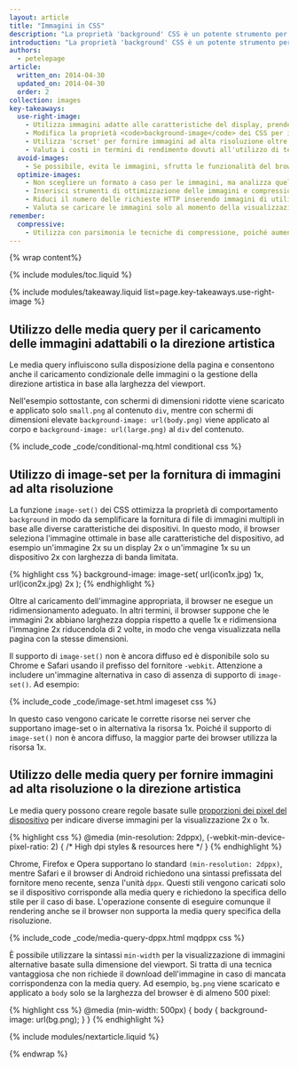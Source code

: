 ```yaml
---
layout: article
title: "Immagini in CSS"
description: "La proprietà 'background' CSS è un potente strumento per l'aggiunta di immagini complesse agli elementi in modo da semplificare l'inserimento di immagini multiple, la ripetizione modulare delle stesse e molto altro."
introduction: "La proprietà 'background' CSS è un potente strumento per l'aggiunta di immagini complesse agli elementi in modo da semplificare l'inserimento di immagini multiple, la ripetizione modulare delle stesse e molto altro.  Se utilizzata con le media query, la proprietà background è ancor più utile grazie alla possibilità di eseguire il caricamento condizionale delle immagini in base a risoluzione dello schermo, dimensioni del viewport e così via."
authors:
  - petelepage
article:
  written_on: 2014-04-30
  updated_on: 2014-04-30
  order: 2
collection: images
key-takeaways:
  use-right-image:
    - Utilizza immagini adatte alle caratteristiche del display, prendendo in considerazione dimensioni dello schermo, risoluzione del dispositivo e disposizione della pagina.
    - Modifica la proprietà <code>background-image</code> dei CSS per i display ad alta risoluzione utilizzando le media query con <code>min-resolution</code> e <code>-webkit-min-device-pixel-ratio</code>.
    - Utilizza 'scrset' per fornire immagini ad alta risoluzione oltre all'immagine 1x nel markup.
    - Valuta i costi in termini di rendimento dovuti all'utilizzo di tecniche di sostituzione delle immagini via JavaScript o di immagini compresse ad alta risoluzione per i dispositivi a risoluzioni inferiori.
  avoid-images:
    - Se possibile, evita le immagini, sfrutta le funzionalità del browser, utilizza caratteri unicode al posto delle immagini e sostituisci icone complesse con i caratteri per icone.
  optimize-images:
    - Non scegliere un formato a caso per le immagini, ma analizza quelli disponibili e utilizza il più adatto alle tue esigenze.
    - Inserisci strumenti di ottimizzazione delle immagini e compressione al flusso di lavoro per la riduzione delle dimensioni dei file.
    - Riduci il numero delle richieste HTTP inserendo immagini di utilizzo comune negli sprite immagine.
    - Valuta se caricare le immagini solo al momento della visualizzazione, in modo da ottimizzare tempi di caricamento e peso iniziale della pagina.
remember:
  compressive:
    - Utilizza con parsimonia le tecniche di compressione, poiché aumentano i costi in termini di decodifica e memoria. Il ridimensionamento delle immagini di grandi dimensioni per gli schermi di dimensioni ridotte è un'attività costosa che riduce le prestazioni dei dispositivi di fascia bassa con limiti di memoria e di capacità di calcolo.
---
```


{% wrap content%}

<style>
  img, video, object {
    max-width: 100%;
  }

  img.center {
    display: block;
    margin-left: auto;
    margin-right: auto;
  }
</style>

{% include modules/toc.liquid %}

{% include modules/takeaway.liquid list=page.key-takeaways.use-right-image %}

## Utilizzo delle media query per il caricamento delle immagini adattabili o la direzione artistica

Le media query influiscono sulla disposizione della pagina e consentono anche il caricamento condizionale delle immagini o la gestione della direzione artistica in base alla larghezza del viewport.

Nell'esempio sottostante, con schermi di dimensioni ridotte viene scaricato e applicato solo `small.png` al contenuto `div`, mentre con schermi di dimensioni elevate `background-image: url(body.png)` viene applicato al corpo e `background-image: url(large.png)` al `div` del contenuto.

{% include_code _code/conditional-mq.html conditional css %}

## Utilizzo di image-set per la fornitura di immagini ad alta risoluzione

La funzione `image-set()` dei CSS ottimizza la proprietà di comportamento `background` in modo da semplificare la fornitura di file di immagini multipli in base alle diverse caratteristiche dei dispositivi. In questo modo, il browser seleziona l'immagine ottimale in base alle caratteristiche del dispositivo, ad esempio un'immagine 2x su un display 2x o un'immagine 1x su un dispositivo 2x con larghezza di banda limitata.

{% highlight css %}
background-image: image-set(
  url(icon1x.jpg) 1x,
  url(icon2x.jpg) 2x
);
{% endhighlight %}

Oltre al caricamento dell'immagine appropriata, il browser ne esegue un ridimensionamento
adeguato. In altri termini, il browser suppone che le immagini 2x abbiano larghezza doppia rispetto a quelle 1x e ridimensiona l'immagine 2x riducendola di 2 volte, in modo che venga visualizzata nella pagina con la stesse dimensioni.

Il supporto di `image-set()` non è ancora diffuso ed è disponibile solo su Chrome e Safari usando il prefisso del fornitore `-webkit`. Attenzione a includere un'immagine alternativa in caso di assenza di supporto di `image-set()`. Ad esempio:

{% include_code _code/image-set.html imageset css %}

In questo caso vengono caricate le corrette risorse nei server che supportano image-set o in alternativa la risorsa 1x. Poiché il supporto di `image-set()` non è ancora diffuso, la maggior parte dei browser utilizza la risorsa 1x.

## Utilizzo delle media query per fornire immagini ad alta risoluzione o la direzione artistica

Le media query possono creare regole basate sulle [proporzioni dei pixel del dispositivo](http://www.html5rocks.com/en/mobile/high-dpi/#toc-bg) per indicare diverse immagini per la visualizzazione 2x o 1x.

{% highlight css %}
@media (min-resolution: 2dppx),
(-webkit-min-device-pixel-ratio: 2)
{
  /* High dpi styles & resources here */
}
{% endhighlight %}

Chrome, Firefox e Opera supportano lo standard `(min-resolution: 2dppx)`, mentre Safari e il browser di Android richiedono una sintassi prefissata del fornitore meno recente, senza l'unità `dppx`. Questi stili vengono caricati solo se il dispositivo corrisponde alla media query e richiedono la specifica dello stile per il caso di base. L'operazione consente di eseguire comunque il rendering anche se il browser non supporta la media query specifica della risoluzione.

{% include_code _code/media-query-dppx.html mqdppx css %}

È possibile utilizzare la sintassi `min-width` per la visualizzazione di immagini alternative basate sulla dimensione del viewport. Si tratta di una tecnica vantaggiosa che non richiede il download dell'immagine in caso di mancata corrispondenza con la media query. Ad esempio, `bg.png` viene scaricato e applicato a `body` solo se la larghezza del browser è di almeno 500 pixel:

{% highlight css %}
@media (min-width: 500px) {
  body {
    background-image: url(bg.png);
  }
}
{% endhighlight %}	

{% include modules/nextarticle.liquid %}

{% endwrap %}

